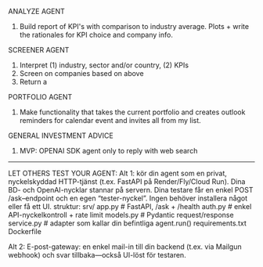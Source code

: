 ANALYZE AGENT
1. Build report of KPI's with comparison to industry average. Plots + write the rationales for KPI choice and company info.

SCREENER AGENT
1. Interpret (1) industry, sector and/or country, (2) KPIs
2. Screen on companies based on above
3. Return a 

PORTFOLIO AGENT
1. Make functionality that takes the current portfolio and creates outlook reminders for calendar event and invites all from my list.


GENERAL INVESTMENT ADVICE
1. MVP: OPENAI SDK agent only to reply with web search



----------------------------------------------------
LET OTHERS TEST YOUR AGENT:
Alt 1: kör din agent som en privat, nyckelskyddad HTTP-tjänst (t.ex. FastAPI på Render/Fly/Cloud Run). Dina BD- och OpenAI-nycklar stannar på servern. Dina testare får en enkel POST /ask–endpoint och en egen “tester-nyckel”. Ingen behöver installera något eller få ett UI.
struktur:
srv/
  app.py            # FastAPI, /ask + /health
  auth.py           # enkel API-nyckelkontroll + rate limit
  models.py         # Pydantic request/response
  service.py        # adapter som kallar din befintliga agent.run()
  requirements.txt
  Dockerfile

Alt 2: E-post-gateway: en enkel mail-in till din backend (t.ex. via Mailgun webhook) och svar tillbaka—också UI-löst för testaren.